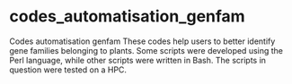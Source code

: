 # codes_automatisation_genfam
Codes automatisation genfam
These codes help users to better identify gene families belonging to plants.
Some scripts were developed using the Perl language, while other scripts were written in Bash.
The scripts in question were tested on a HPC.
